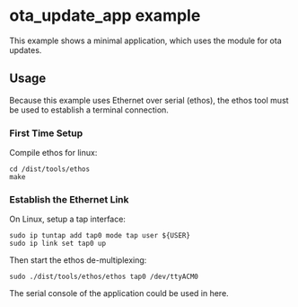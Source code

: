 # ota_update_app example

This example shows a minimal application, which uses the module for ota updates.

## Usage
Because this example uses Ethernet over serial (ethos), the ethos tool must
be used to establish a terminal connection.

### First Time Setup
Compile ethos for linux:
```
cd /dist/tools/ethos
make
```

### Establish the Ethernet Link
On Linux, setup a tap interface:
```
sudo ip tuntap add tap0 mode tap user ${USER}
sudo ip link set tap0 up
```

Then start the ethos de-multiplexing:
```
sudo ./dist/tools/ethos/ethos tap0 /dev/ttyACM0
```
The serial console of the application could be used in here.
